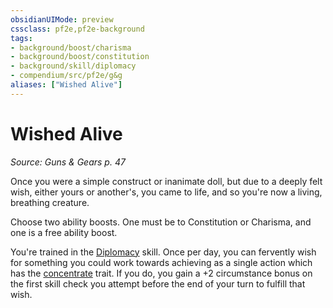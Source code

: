 ```yaml
---
obsidianUIMode: preview
cssclass: pf2e,pf2e-background
tags:
- background/boost/charisma
- background/boost/constitution
- background/skill/diplomacy
- compendium/src/pf2e/g&g
aliases: ["Wished Alive"]
---
```

# Wished Alive
*Source: Guns & Gears p. 47*  

Once you were a simple construct or inanimate doll, but due to a deeply felt wish, either yours or another's, you came to life, and so you're now a living, breathing creature.

Choose two ability boosts. One must be to Constitution or Charisma, and one is a free ability boost.

You're trained in the [Diplomacy](../../skills.md#Diplomacy) skill. Once per day, you can fervently wish for something you could work towards achieving as a single action which has the [concentrate](../../../rules/traits/concentrate.md) trait. If you do, you gain a +2 circumstance bonus on the first skill check you attempt before the end of your turn to fulfill that wish.